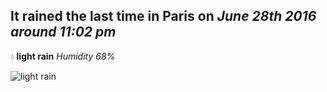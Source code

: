 ## It rained the last time in Paris on *June 28th 2016 around 11:02 pm*
💧  **light rain** *Humidity 68%*

![light rain](http://openweathermap.org/img/w/10n.png)
